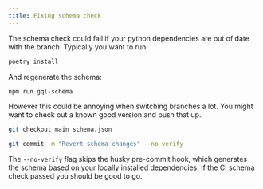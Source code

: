 ```yaml
---
title: Fixing schema check
---
```


The schema check could fail if your python dependencies are out of date with the branch. Typically
you want to run:

```sh
poetry install
```

And regenerate the schema:

```sh
npm run gql-schema
```

However this could be annoying when switching branches a lot. You might want to check out a known
good version and push that up.

```sh
git checkout main schema.json

git commit -m "Revert schema changes" --no-verify
```

The `--no-verify` flag skips the husky pre-commit hook, which generates the schema based on your
locally installed dependencies. If the CI schema check passed you should be good to go.
